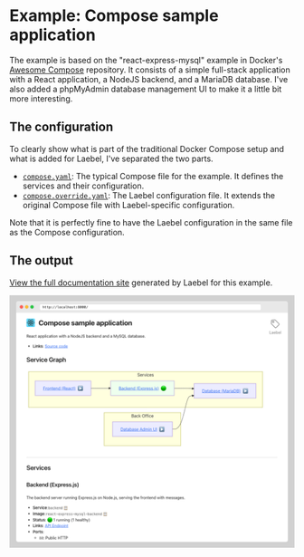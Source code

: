 # Example: Compose sample application

The example is based on the "react-express-mysql" example in Docker's [Awesome Compose](https://github.com/docker/awesome-compose) repository.
It consists of a simple full-stack application with a React application, a NodeJS backend, and a MariaDB database. 
I've also added a phpMyAdmin database management UI to make it a little bit more interesting. 

## The configuration

To clearly show what is part of the traditional Docker Compose setup and what is added for Laebel,
I've separated the two parts.
- [`compose.yaml`](./compose.yaml): The typical Compose file for the example. It defines the services and their configuration.
- [`compose.override.yaml`](./compose.override.yaml): The Laebel configuration file. It extends the original Compose file with Laebel-specific configuration.

Note that it is perfectly fine to have the Laebel configuration in the same file as the Compose configuration.

## The output

[View the full documentation site](https://rawcdn.githack.com/henrikje/laebel/c6613b69dd6078d1983ac578940286c53fe43ff0/examples/react-express-mysql/laebel-output.html) generated by Laebel for this example.

<a href="https://rawcdn.githack.com/henrikje/laebel/v0.4.0/examples/react-express-mysql/laebel-output.html" title="Click to see the full generated documentation site."><img src="./laebel-example-screenshot.png" alt="Laebel output screenshot"></a>
